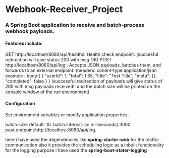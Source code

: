 <h1>Webhook-Receiver_Project</h1>

<h3>A Spring Boot application to receive and batch-process webhook payloads.</h3>

<h4>Features include:</h4>

GET http://localhost/8080/api/healthz: Health check endpoint.
(succesful redirection will give status 200 with msg OK)
POST http://localhost/8080/api/log : Accepts JSON payloads, batches them, and forwards to an external endpoint.
(headers:
    conent-type:application/json
    example : body:{
            {
            "userId": 1,
            "total": 1.65,
            "title": "Test Title",
            "meta": {},
            "completed": false
            }
    }
(successful redirection of payloads will give status of 200 with msg payloads received!! and the batch size will be printed on the console window of the run environment)


<h4>Configuration</h4>
Set environment variables or modify application.properties:

batch.size: default: 10.
batch.interval: (in milliseconds) 3000.
post.endpoint:http://localhost:8080/api/log.

here i have used the dependencies like 
    <b>spring-starter-web</b> for the restful communication
        also it provides the scheduling logic as a inbuilt functionality
    for the logging purpose i have used the <b>spring-boot-stater-logging</b>

    